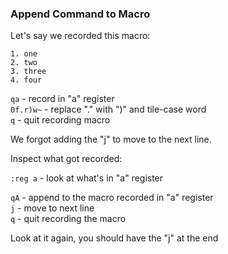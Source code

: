 ### Append Command to Macro

Let's say we recorded this macro:

```text
1. one
2. two
3. three
4. four
```

`qa` - record in "a" register  
`0f.r)w~` - replace "." with ")" and tile-case word  
`q` - quit recording macro  

We forgot adding the "j" to move to the next line.

Inspect what got recorded:

`:reg a` - look at what's in "a" register

`qA` - append to the macro recorded in "a" register  
`j` - move to next line  
`q` - quit recording the macro  

Look at it again, you should have the "j" at the end
